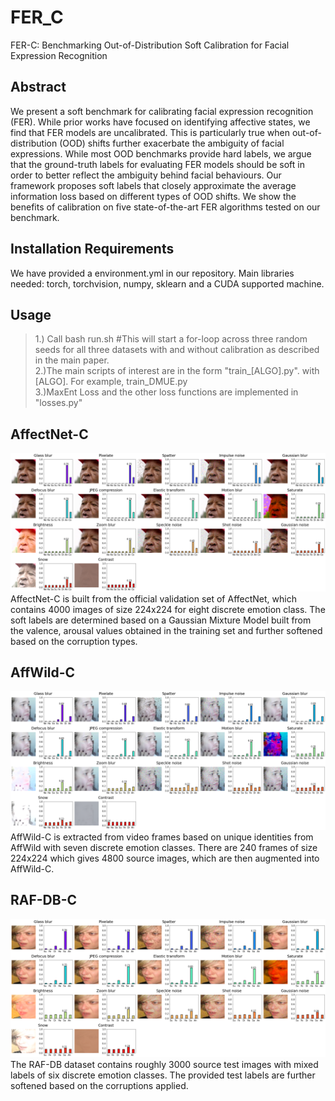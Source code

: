 # FER_C
FER-C: Benchmarking Out-of-Distribution Soft Calibration for Facial Expression Recognition
<!--- Our benchmark is available publicly at: https://www.kaggle.com/datasets/dexterneo/fer-c-calibrated-facial-expression-recognition/data -->

## Abstract
We present a soft benchmark for calibrating facial expression recognition (FER). While prior works have focused on identifying affective states, we find that FER models are uncalibrated. This is particularly true when out-of-distribution (OOD) shifts further exacerbate the ambiguity of facial expressions. While most OOD benchmarks provide hard labels, we argue that the ground-truth labels for evaluating FER models should be soft in order to better reflect the ambiguity behind facial behaviours. Our framework proposes soft labels that closely approximate the average information loss based on different types of OOD shifts. We show the benefits of calibration on five state-of-the-art FER algorithms tested on our benchmark.

##  Installation Requirements
We have provided a environment.yml in our repository. 
Main libraries needed: torch, torchvision, numpy, sklearn and a CUDA supported machine.
## Usage
>1.) Call bash run.sh #This will start a for-loop across three random seeds for all three datasets with and without calibration as described in the main paper.\
>2.)The main scripts of interest are in the form "train_[ALGO].py". with [ALGO]. For example, train_DMUE.py\
>3.)MaxEnt Loss and the other loss functions are implemented in "losses.py"

## AffectNet-C
![AffectNet](https://github.com/dexterdley/FER_C/blob/master/figures/soft_affectnet.png)
AffectNet-C is built from the official validation set of AffectNet, which contains 4000 images of size 224x224 for eight discrete emotion class. The soft labels are determined based on a Gaussian Mixture Model built from the valence, arousal values obtained in the training set and further softened based on the corruption types.

## AffWild-C
![Affwild](https://github.com/dexterdley/FER_C/blob/master/figures/soft_affwild.png)
AffWild-C is extracted from video frames based on unique identities from AffWild with seven discrete emotion classes. There are 240 frames of size 224x224 which gives 4800 source images, which are then augmented into AffWild-C.

## RAF-DB-C
![RAFDB](https://github.com/dexterdley/FER_C/blob/master/figures/soft_rafdb.png)
The RAF-DB dataset contains roughly 3000 source test images with mixed labels of six discrete emotion classes. The provided test labels are further softened based on the corruptions applied.

